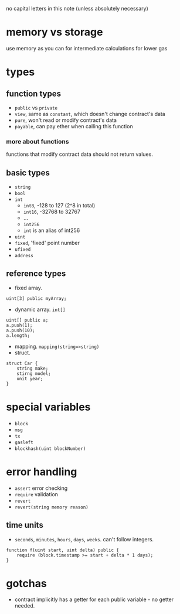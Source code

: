 no capital letters in this note (unless absolutely necessary)

# memory vs storage
use memory as you can for intermediate calculations for lower gas

# types
## function types
- `public` vs `private`
- `view`, same as `constant`, which doesn't change contract's data
- `pure`, won't read or modify contract's data
- `payable`, can pay ether when calling this function

### more about functions
functions that modify contract data should not return values.

## basic types
- `string`
- `bool`
- `int`
    - `int8`, -128 to 127 (2^8 in total)
    - `int16`, -32768 to 32767
    - ...
    - `int256`
    - `int` is an alias of int256
- `uint`
- `fixed`, 'fixed' point number
- `ufixed`
- `address`

## reference types
- fixed array.
```solidity
uint[3] public myArray;
```
- dynamic array. `int[]`
```solidity
uint[] public a;
a.push(1);
a.push(10);
a.length;
```
- mapping. `mapping(string=>string)`
- struct.
```solidity
struct Car {
    string make;
    stirng model;
    unit year;
}
```

# special variables
- `block`
- `msg`
- `tx`
- `gasleft`
- `blockhash(uint blockNumber)`

# error handling
- `assert` error checking
- `require` validation
- `revert`
- `revert(string memory reason)`

## time units
- `seconds`, `minutes`, `hours`, `days`, `weeks`. can't follow integers.
```solidity
function f(uint start, uint delta) public {
    require (block.timestamp >= start + delta * 1 days);
}
```

# gotchas
- contract implicitly has a getter for each public variable - no getter needed.